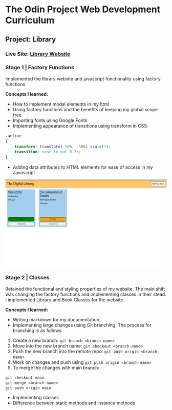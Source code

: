 # The Odin Project Web Development Curriculum
## Project: Library

### Live Site: [Library Website](https://kizitojoel.github.io/library/)
### Stage 1 | Factory Functions
Implemented the library website and javascript functionality using factory functions.

**Concepts I learned:**
- How to implement modal elements in my html
- Using factory functions and the benefits of keeping my global scope free
- Importing fonts using Google Fonts
- Implementing appearance of transitions using transform in CSS:
```CSS
.active
{
    transform: translate(-50%, -50%) scale(1);
    transition: ease-in-out 0.2s;
}
```
- Adding data attributes to HTML elements for ease of access in my Javascript

![Image of my Working Library Website](website-image.png)

### Stage 2 | Classes
Retained the functional and styling properties of my website. The main shift was changing the factory functions and implementing classes in their stead. I implemented Library and Book Classes for the website

**Concepts I learned:**
- Writing markdown for my documentation
- Implementing large changes using Git branching. The process for branching is as follows:
1. Create a new branch: `git branch <branch-name>`
2. Move into the new branch name: `git checkout <branch-name>`
3. Push the new branch into the remote repo: `git push origin <branch-name>`
4. Work on changes and push using `git push origin <branch-name>`
5. To merge the changes with main branch:
```Git
git checkout main
git merge <branch-name>
git push origin main
```
- Implementing classes
- Difference between static methods and instance methods